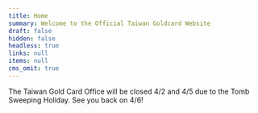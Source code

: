 ```yaml
---
title: Home
summary: Welcome to the Official Taiwan Goldcard Website
draft: false
hidden: false
headless: true
links: null
items: null
cms_omit: true
---
```

The Taiwan Gold Card Office will be closed 4/2 and 4/5 due to the Tomb Sweeping Holiday. See you back on 4/6!